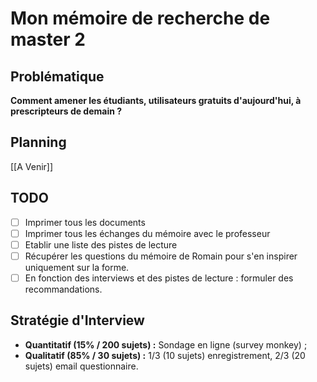 # Mon mémoire de recherche de master 2

## Problématique
**Comment amener les étudiants, utilisateurs gratuits d'aujourd'hui, à prescripteurs de demain ?**

## Planning
[[A Venir]]

## TODO 
- [ ] Imprimer tous les documents
- [ ] Imprimer tous les échanges du mémoire avec le professeur
- [ ] Etablir une liste des pistes de lecture
- [ ] Récupérer les questions du mémoire de Romain pour s'en inspirer uniquement sur la forme.
- [ ] En fonction des interviews et des pistes de lecture : formuler des recommandations.

## Stratégie d'Interview
- **Quantitatif (15% / 200 sujets) :** Sondage en ligne (survey monkey) ;
- **Qualitatif (85% / 30 sujets) :** 1/3 (10 sujets) enregistrement, 2/3 (20 sujets) email questionnaire.